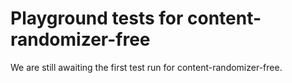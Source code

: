 # Playground tests for content-randomizer-free
We are still awaiting the first test run for content-randomizer-free.
